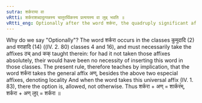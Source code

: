 ```yaml
---
sutra: शर्कराया वा
vRtti: शर्कराशब्दादुत्पन्नस्य चातुरर्थिकस्य प्रत्ययस्य वा लुब् भवति ॥
vRtti_eng: Optionally after the word शर्करा, the quadruply significant affix is _lup_-elided.
---
```

Why do we say "Optionally"? The word शर्करा occurs in the classes कुमुदादि (2) and वराहादि (14) ((IV. 2. 80) classes 4 and 16), and must necessarily take the affixes ठच् and कक् taught therein: for had it not taken those affixes absolutely, their would have been no necessity of inserting this word in those classes. The present rule, therefore teaches by implication, that the word शर्करा takes the general affix अण्, besides the above two especial affixes, denoting locality And when the word takes this universal affix (IV. 1. 83), there the option is, allowed, not otherwise. Thus शर्करा + अण् = शार्कर꣡म्, शर्करा + अण् लुप् = शर्करा ॥
